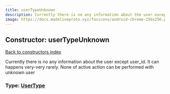 ```yaml
---
title: userTypeUnknown
description: Currently there is no any information about the user except user_id. It can happens very-very rarely. None of active action can be performed with unknown user
image: https://docs.madelineproto.xyz/favicons/android-chrome-256x256.png
---
```

## Constructor: userTypeUnknown  
[Back to constructors index](index.md)



Currently there is no any information about the user except user_id. It can happens very-very rarely. None of active action can be performed with unknown user




### Type: [UserType](../types/UserType.md)



